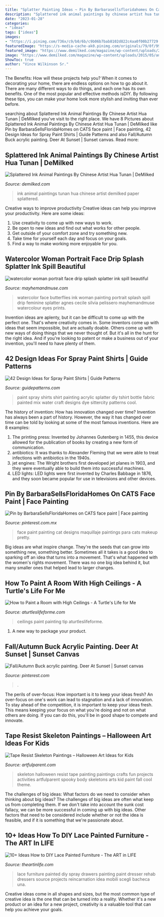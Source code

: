 ```yaml
---
title: "Splatter Painting Ideas ~ Pin By Barbarasellsfloridahomes On Cats Face Paint"
description: "Splattered ink animal paintings by chinese artist hua tunan"
date: "2023-01-28"
categories:
- "ideas"
tags: ["ideas"]
images:
- "https://i.pinimg.com/736x/c9/b0/6b/c9b06b7bab8102d822c4aa0f00b27729.jpg"
featuredImage: "https://s-media-cache-ak0.pinimg.com/originals/79/0f/99/790f99a3ec9f0cf1bfceaf24fc567a9e.jpg"
featured_image: "https://www.demilked.com/magazine/wp-content/uploads/2015/05/animal-paintings-ink-on-paper-hua-tunan-18.jpg"
image: "https://www.demilked.com/magazine/wp-content/uploads/2015/05/animal-paintings-ink-on-paper-hua-tunan-18.jpg"
ShowToc: true
author: "Vince Wilkinson Sr."
---
```



The Benefits: How will these projects help you?
When it comes to decorating your home, there are endless options on how to go about it. There are many different ways to do things, and each one has its own benefits. One of the most popular and effective methods isDIY. By following these tips, you can make your home look more stylish and inviting than ever before.

	

		
searching about Splattered Ink Animal Paintings By Chinese Artist Hua Tunan | DeMilked you've visit to the right place. We have 8 Pictures about Splattered Ink Animal Paintings By Chinese Artist Hua Tunan | DeMilked like Pin by BarbaraSellsFloridaHomes on CATS face paint | Face painting, 42 Design Ideas for Spray Paint Shirts | Guide Patterns and also Fall/Autumn Buck acrylic painting. Deer At Sunset | Sunset canvas. Read more:
		
    
## Splattered Ink Animal Paintings By Chinese Artist Hua Tunan | DeMilked

<img loading=lazy src="https://www.demilked.com/magazine/wp-content/uploads/2015/05/animal-paintings-ink-on-paper-hua-tunan-18.jpg" onerror="this.onerror=null;this.src='https://tse1.mm.bing.net/th?id=OIP.plcc3QRQiWV3S_h7nt68lQHaLH&amp;pid=15.1';" alt="Splattered Ink Animal Paintings By Chinese Artist Hua Tunan | DeMilked">

_Source: demilked.com_

>ink animal paintings tunan hua chinese artist demilked paper splattered. 

	

Creative ways to improve productivity
Creative ideas can help you improve your productivity. Here are some ideas: 
1. Use creativity to come up with new ways to work.
2. Be open to new ideas and find out what works for other people. 
3. Get outside of your comfort zone and try something new. 
4. Take time for yourself each day and focus on your goals. 
5. Find a way to make working more enjoyable for you.

    
## Watercolor Woman Portrait Face Drip Splash Splatter Ink Spill Beautiful

<img loading=lazy src="http://mayhemandmuse.com/wp-content/uploads/2012/06/watercolor-woman-portrait-face-drip-splash-splatter-ink-spill-beautiful-girl-painting-art-butterflies-feminine.jpg" onerror="this.onerror=null;this.src='https://tse1.mm.bing.net/th?id=OIP.QakN8DQgCOZbktSIGghwrgHaE_&amp;pid=15.1';" alt="watercolor woman portrait face drip splash splatter ink spill beautiful">

_Source: mayhemandmuse.com_

>watercolor face butterflies ink woman painting portrait splash spill drip feminine splatter agnes cecile silvia pelissero mayhemandmuse watercolour eyes prints. 

	

Invention ideas are aplenty, but it can be difficult to come up with the perfect one. That's where creativity comes in. Some inventors come up with ideas that seem impossible, but are actually doable. Others come up with new ways of doing things that we never thought of. But it's all in the hunt for the right idea. And if you're looking to patent or make a business out of your invention, you'll need to have plenty of them.

    
## 42 Design Ideas For Spray Paint Shirts | Guide Patterns

<img loading=lazy src="https://www.guidepatterns.com/wp-content/uploads/2017/01/Spray-Painting-T-Shirts.jpg" onerror="this.onerror=null;this.src='https://tse3.mm.bing.net/th?id=OIP.NLBN7rHS_-l-3lUYccWOLwHaLK&amp;pid=15.1';" alt="42 Design Ideas for Spray Paint Shirts | Guide Patterns">

_Source: guidepatterns.com_

>paint spray shirts shirt painting acrylic splatter diy tshirt bottle fabric painted mix water craft designs dye sittercity patterns cool. 

	

The history of invention: How has innovation changed over time?
Invention has always been a part of history. However, the way it has changed over time can be told by looking at some of the most famous inventions. Here are 8 examples:
1. The printing press: Invented by Johannes Gutenberg in 1455, this device allowed for the publication of books by creating a new form of communication.
2. antibiotics: It was thanks to Alexander Fleming that we were able to treat infections with antibiotics in the 1940s.
3. jet engines: The Wright brothers first developed jet planes in 1903, and they were eventually able to build them into successful machines.
4. LED lights: LED lights were first invented by Charles Babbage in 1876, and they soon became popular for use in televisions and other devices.

    
## Pin By BarbaraSellsFloridaHomes On CATS Face Paint | Face Painting

<img loading=lazy src="https://i.pinimg.com/736x/b9/99/0a/b9990acf5de033ef07a903b91252f2f9--tiger-design-face-paintings.jpg" onerror="this.onerror=null;this.src='https://tse3.mm.bing.net/th?id=OIP.eMAE1xkkgRZTC4rclFwhDQHaL8&amp;pid=15.1';" alt="Pin by BarbaraSellsFloridaHomes on CATS face paint | Face painting">

_Source: pinterest.com.mx_

>face paint painting cat designs maquillaje paintings para cats makeup pretty. 

	

Big ideas are what inspire change. They're the seeds that can grow into something new, something better. Sometimes all it takes is a good idea to sparking off an idea that turns into a movement. That's what happened with the women's rights movement. There was no one big idea behind it, but many smaller ones that helped lead to larger changes.

    
## How To Paint A Room With High Ceilings - A Turtle&#039;s Life For Me

<img loading=lazy src="http://www.aturtleslifeforme.com/wp-content/uploads/2015/03/painting-high-ceilings.jpg" onerror="this.onerror=null;this.src='https://tse3.mm.bing.net/th?id=OIP.2_X2-Pq4mMt_jXtg2iMiawHaLH&amp;pid=15.1';" alt="How to Paint a Room with High Ceilings - A Turtle&#039;s Life for Me">

_Source: aturtleslifeforme.com_

>ceilings paint painting tip aturtleslifeforme. 

	

1. A new way to package your product.

    
## Fall/Autumn Buck Acrylic Painting. Deer At Sunset | Sunset Canvas

<img loading=lazy src="https://i.pinimg.com/736x/c9/b0/6b/c9b06b7bab8102d822c4aa0f00b27729.jpg" onerror="this.onerror=null;this.src='https://tse1.mm.bing.net/th?id=OIP.Jpp43QqjnSvPzogrb8i_ogHaJY&amp;pid=15.1';" alt="Fall/Autumn Buck acrylic painting. Deer At Sunset | Sunset canvas">

_Source: pinterest.com_

>. 

	

The perils of over-focus: How important is it to keep your ideas fresh?
An over-focus on one's work can lead to stagnation and a lack of innovation. To stay ahead of the competition, it is important to keep your ideas fresh. This means keeping your focus on what you're doing and not on what others are doing. If you can do this, you'll be in good shape to compete and innovate.

    
## Tape Resist Skeleton Paintings – Halloween Art Ideas For Kids

<img loading=lazy src="https://artfulparent.com/wp-content/uploads/2013/10/skeleton-painting9.jpg" onerror="this.onerror=null;this.src='https://tse2.mm.bing.net/th?id=OIP.RthO8yTpbCYGm1J_iiBjbwHaLH&amp;pid=15.1';" alt="Tape Resist Skeleton Paintings – Halloween Art Ideas for Kids">

_Source: artfulparent.com_

>skeleton halloween resist tape painting paintings crafts fun projects activities artfulparent spooky body skeletons arts kid paint fall cool theme. 

	

The challenges of big ideas: What factors do we need to consider when thinking about big ideas?
The challenges of big ideas are often what keep us from completing them. If we don't take into account the sunk cost fallacy, we can be more successful in coming up with big ideas. Other factors that need to be considered include whether or not the idea is feasible, and if it is something that we're passionate about.

    
## 10+ Ideas How To DIY Lace Painted Furniture - The ART In LIFE

<img loading=lazy src="https://s-media-cache-ak0.pinimg.com/originals/79/0f/99/790f99a3ec9f0cf1bfceaf24fc567a9e.jpg" onerror="this.onerror=null;this.src='https://tse2.mm.bing.net/th?id=OIP.yWXxlXEoJRINsY2oCPO-sAHaJ4&amp;pid=15.1';" alt="10+ Ideas How to DIY Lace Painted Furniture - The ART in LIFE">

_Source: theartinlife.com_

>lace furniture painted diy spray drawers painting paint dresser rehab dressers source projects reincarnation idea mobili scegli bacheca una. 

	

Creative ideas come in all shapes and sizes, but the most common type of creative idea is the one that can be turned into a reality. Whether it's a new product or an idea for a new project, creativity is a valuable tool that can help you achieve your goals.

